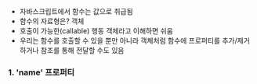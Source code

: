 - 자바스크립트에서 함수는 값으로 취급됨
- 함수의 자료형은? 객체
- 호출이 가능한(callable) 행동 객체라고 이해하면 쉬움
- 우리는 함수를 호출할 수 있을 뿐만 아니라 객체처럼 함수에 프로퍼티를 추가/제거하거나 참조를 통해 전달할 수도 있음

### 1. 'name' 프로퍼티
